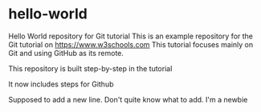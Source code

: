 # hello-world
Hello World repository for Git tutorial
This is an example repository for the Git tutorial on https://www.w3schools.com
This tutorial focuses mainly on Git and using GitHub as its remote.


This repository is built step-by-step in the tutorial

It now includes steps for Github

Supposed to add a new line. Don't quite know what to add. I'm a newbie
